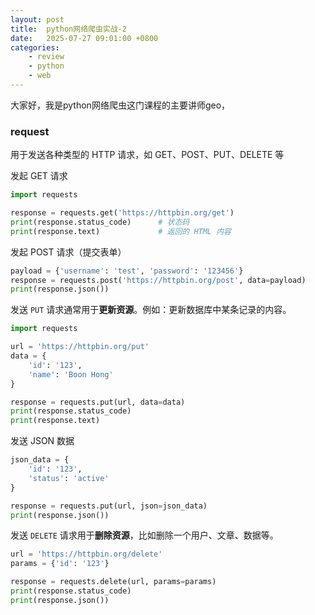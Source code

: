 ```yaml
---
layout: post
title:  python网络爬虫实战-2
date:   2025-07-27 09:01:00 +0800
categories: 
    - review
    - python
    - web
---
```


大家好，我是python网络爬虫这门课程的主要讲师geo，

### request

用于发送各种类型的 HTTP 请求，如 GET、POST、PUT、DELETE 等

发起 GET 请求

```py
import requests

response = requests.get('https://httpbin.org/get')
print(response.status_code)      # 状态码
print(response.text)             # 返回的 HTML 内容
```

发起 POST 请求（提交表单）

```py
payload = {'username': 'test', 'password': '123456'}
response = requests.post('https://httpbin.org/post', data=payload)
print(response.json())
```

发送 `PUT` 请求通常用于**更新资源**。例如：更新数据库中某条记录的内容。

```python
import requests

url = 'https://httpbin.org/put'
data = {
    'id': '123',
    'name': 'Boon Hong'
}

response = requests.put(url, data=data)
print(response.status_code)
print(response.text)
```

发送 JSON 数据

```python
json_data = {
    'id': '123',
    'status': 'active'
}

response = requests.put(url, json=json_data)
print(response.json())
```

发送 `DELETE` 请求用于**删除资源**，比如删除一个用户、文章、数据等。

```python
url = 'https://httpbin.org/delete'
params = {'id': '123'}

response = requests.delete(url, params=params)
print(response.status_code)
print(response.json())
```